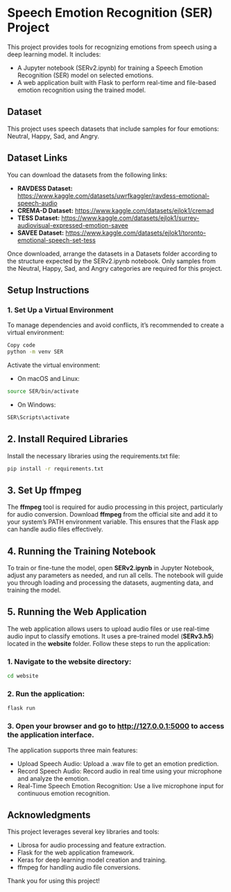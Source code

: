 # Speech Emotion Recognition (SER) Project

This project provides tools for recognizing emotions from speech using a deep learning model. It includes:

- A Jupyter notebook (SERv2.ipynb) for training a Speech Emotion Recognition (SER) model on selected emotions.
- A web application built with Flask to perform real-time and file-based emotion recognition using the trained model.

## Dataset
This project uses speech datasets that include samples for four emotions: Neutral, Happy, Sad, and Angry.

## Dataset Links
You can download the datasets from the following links:

- **RAVDESS Dataset:** https://www.kaggle.com/datasets/uwrfkaggler/ravdess-emotional-speech-audio
- **CREMA-D Dataset:** https://www.kaggle.com/datasets/ejlok1/cremad
- **TESS Dataset:** https://www.kaggle.com/datasets/ejlok1/surrey-audiovisual-expressed-emotion-savee
- **SAVEE Dataset:** https://www.kaggle.com/datasets/ejlok1/toronto-emotional-speech-set-tess

Once downloaded, arrange the datasets in a Datasets folder according to the structure expected by the SERv2.ipynb notebook. Only samples from the Neutral, Happy, Sad, and Angry categories are required for this project.

## Setup Instructions
### 1. Set Up a Virtual Environment
To manage dependencies and avoid conflicts, it’s recommended to create a virtual environment:

```bash
Copy code
python -m venv SER
```

Activate the virtual environment:

- On macOS and Linux:
```bash
source SER/bin/activate
```

- On Windows:
```bash
SER\Scripts\activate
```

## 2. Install Required Libraries
Install the necessary libraries using the requirements.txt file:
```bash
pip install -r requirements.txt
```

## 3. Set Up ffmpeg
The **ffmpeg** tool is required for audio processing in this project, particularly for audio conversion. Download **ffmpeg** from the official site and add it to your system’s PATH environment variable. This ensures that the Flask app can handle audio files effectively.

## 4. Running the Training Notebook
To train or fine-tune the model, open **SERv2.ipynb** in Jupyter Notebook, adjust any parameters as needed, and run all cells. The notebook will guide you through loading and processing the datasets, augmenting data, and training the model.

## 5. Running the Web Application
The web application allows users to upload audio files or use real-time audio input to classify emotions. It uses a pre-trained model (**SERv3.h5**) located in the **website** folder. Follow these steps to run the application:

### 1. Navigate to the website directory:
```bash
cd website
```
### 2. Run the application:
```bash
flask run
```
### 3. Open your browser and go to http://127.0.0.1:5000 to access the application interface.

The application supports three main features:

- Upload Speech Audio: Upload a .wav file to get an emotion prediction.
- Record Speech Audio: Record audio in real time using your microphone and analyze the emotion.
- Real-Time Speech Emotion Recognition: Use a live microphone input for continuous emotion recognition.

## Acknowledgments

This project leverages several key libraries and tools:

- Librosa for audio processing and feature extraction.
- Flask for the web application framework.
- Keras for deep learning model creation and training.
- ffmpeg for handling audio file conversions.

Thank you for using this project!
